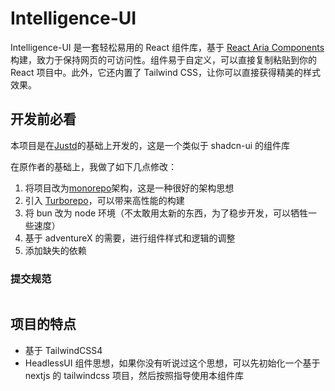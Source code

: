 # Intelligence-UI

<insert OG>

Intelligence-UI 是一套轻松易用的 React 组件库，基于 [React Aria Components](https://react-spectrum.adobe.com/react-aria/getting-started.html?ref=getjustd.com) 构建，致力于保持网页的可访问性。组件易于自定义，可以直接复制粘贴到你的 React 项目中。此外，它还内置了 Tailwind CSS，让你可以直接获得精美的样式效果。

## 开发前必看

本项目是在[Justd](https://github.com/irsyadadl/justd/)的基础上开发的，这是一个类似于 shadcn-ui 的组件库

在原作者的基础上，我做了如下几点修改：

1. 将项目改为[monorepo](https://monorepo.tools/)架构，这是一种很好的架构思想
2. 引入 [Turborepo](https://turbo.build/)，可以带来高性能的构建
3. 将 bun 改为 node 环境（不太敢用太新的东西，为了稳步开发，可以牺牲一些速度）
4. 基于 adventureX 的需要，进行组件样式和逻辑的调整
5. 添加缺失的依赖

### 提交规范

```

```

## 项目的特点

- 基于 TailwindCSS4
- HeadlessUI 组件思想，如果你没有听说过这个思想，可以先初始化一个基于 nextjs 的 tailwindcss 项目，然后按照指导使用本组件库
